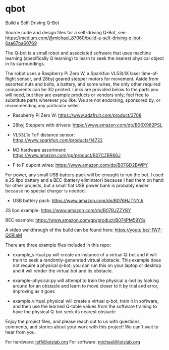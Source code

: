 # qbot
Build a Self-Driving Q-Bot

Source code and design files for a self-driving Q-Bot, see: 
https://medium.com/@michael_87060/build-a-self-driving-q-bot-6aa67ba60769

The Q-bot is a small robot and associated software that uses machine
learning (specifically Q learning) to learn to seek the nearest physical object
in its surroundings.

The robot uses a Raspberry Pi Zero W, a Sparkfun VL53L1X laser time-of-
flight sensor, and 28byj geared stepper motors for movement.  Aside from 
assorted nuts and bolts, a battery, and some wires, the only other required
components can be 3D printed.  Links are provided below to the parts you will
need, but they are example products or vendors only; feel free to substitute
parts wherever you like.  We are not endorsing, sponsored by,  or recommending
any particular seller.

- Raspberry Pi Zero W: 
https://www.adafruit.com/product/3708

- 28byj Steppers with drivers: 
https://www.amazon.com/dp/B06X982PSL

- VL53L1x ToF distance sensor:
https://www.sparkfun.com/products/14722

- M3 hardware assortment:
https://www.amazon.com/gp/product/B07CZBR66J

- F to F dupont wires:
https://www.amazon.com/dp/B07GD2BWPY

For power, any small USB battery pack will be enought to run the bot. I used a 2S lipo 
battery and a BEC (battery eliminator) because I had them on hand for other projects, but
a small flat USB power bank is probably easier because no special charger is needed.

- USB battery pack:
https://www.amazon.com/dp/B076HJTNYJ/

2S lipo example:
https://www.amazon.com/dp/B07BJZZYBY

BEC example: 
https://www.amazon.com/gp/product/B074PM59YS/

A video walkthrough of the build can be found here: https://youtu.be/-1W7-Q0RIaM

There are three example files included in this repo:

- example_virtual.py will create an instance of a virtual Q-bot and it will train
to seek a randomly-generated virtual obstacle.  This example does not require a physical
q-bot; you can run this on your laptop or desktop and it will render the virtual bot
and its obstacle.

- example-physical.py will attempt to train the physical q-bot by looking around for an
obstacle and learn to move closer to it by trial and error, improving as it goes

- example_virtual_physical will create a virtual q-bot, train it in software, and then
use the learned Q-table values from the software training to have the physical Q-bot 
seek its nearest obstacle 

Enjoy the project files, and please reach out to us with questions, comments, and stories
about your work with this project!  We can't wait to hear from you.

For hardware: jeff@loislab.org
For software: michael@loislab.org
